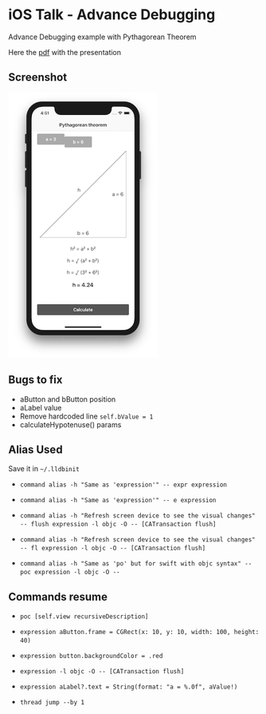 # iOS Talk - Advance Debugging

Advance Debugging example with Pythagorean Theorem

Here the [pdf](https://github.com/poborp/iostalk-advancedebugging/blob/master/Resources/Advance%20Debugging.pdf) with the presentation

## Screenshot

![Screenshot](https://github.com/poborp/iostalk-advancedebugging/blob/master/Resources/Screenshot-small.png)


## Bugs to fix

- aButton and bButton position
- aLabel value
- Remove hardcoded line `self.bValue = 1`
- calculateHypotenuse() params


## Alias Used

Save it in `~/.lldbinit`

- `command alias -h "Same as 'expression'" -- expr expression`

- `command alias -h "Same as 'expression'" -- e expression`

- `command alias -h "Refresh screen device to see the visual changes" -- flush expression -l objc -O -- [CATransaction flush]`

- `command alias -h "Refresh screen device to see the visual changes" -- fl expression -l objc -O -- [CATransaction flush]`

- `command alias -h "Same as 'po' but for swift with objc syntax" -- poc expression -l objc -O --`

## Commands resume

- `poc [self.view recursiveDescription]`

- `expression aButton.frame = CGRect(x: 10, y: 10, width: 100, height: 40)`

- `expression button.backgroundColor = .red`

- `expression -l objc -O -- [CATransaction flush]`

- `expression aLabel?.text = String(format: "a = %.0f", aValue!)`

- `thread jump --by 1`
